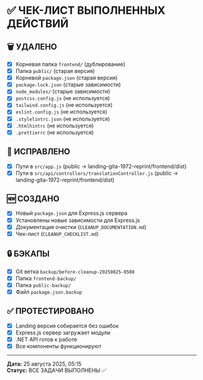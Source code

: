 # ✅ ЧЕК-ЛИСТ ВЫПОЛНЕННЫХ ДЕЙСТВИЙ

## 🗑️ УДАЛЕНО
- [x] Корневая папка `frontend/` (дублирование)
- [x] Папка `public/` (старая версия)
- [x] Корневой `package.json` (старая версия)
- [x] `package-lock.json` (старые зависимости)
- [x] `node_modules/` (старые зависимости)
- [x] `postcss.config.js` (не используется)
- [x] `tailwind.config.js` (не используется)
- [x] `eslint.config.js` (не используется)
- [x] `.stylelintrc.json` (не используется)
- [x] `.htmlhintrc` (не используется)
- [x] `.prettierrc` (не используется)

## 🔧 ИСПРАВЛЕНО
- [x] Пути в `src/app.js` (public → landing-gita-1972-reprint/frontend/dist)
- [x] Пути в `src/api/controllers/translationController.js` (public → landing-gita-1972-reprint/frontend/dist)

## 🆕 СОЗДАНО
- [x] Новый `package.json` для Express.js сервера
- [x] Установлены новые зависимости для Express.js
- [x] Документация очистки (`CLEANUP_DOCUMENTATION.md`)
- [x] Чек-лист (`CLEANUP_CHECKLIST.md`)

## 🔒 БЭКАПЫ
- [x] Git ветка `backup/before-cleanup-20250825-0508`
- [x] Папка `frontend-backup/`
- [x] Папка `public-backup/`
- [x] Файл `package.json.backup`

## ✅ ПРОТЕСТИРОВАНО
- [x] Landing версия собирается без ошибок
- [x] Express.js сервер загружает модули
- [x] .NET API готов к работе
- [x] Все компоненты функционируют

---
**Дата:** 25 августа 2025, 05:15  
**Статус:** ВСЕ ЗАДАЧИ ВЫПОЛНЕНЫ ✅
